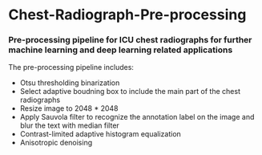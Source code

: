 # Chest-Radiograph-Pre-processing
### Pre-processing pipeline for ICU chest radiographs for further machine learning and deep learning related applications
The pre-processing pipeline includes:
- Otsu thresholding binarization
- Select adaptive boudning box to include the main part of the chest radiographs
- Resize image to 2048 * 2048
- Apply Sauvola filter to recognize the annotation label on the image and blur the text with median filter
- Contrast-limited adaptive histogram equalization
- Anisotropic denoising


